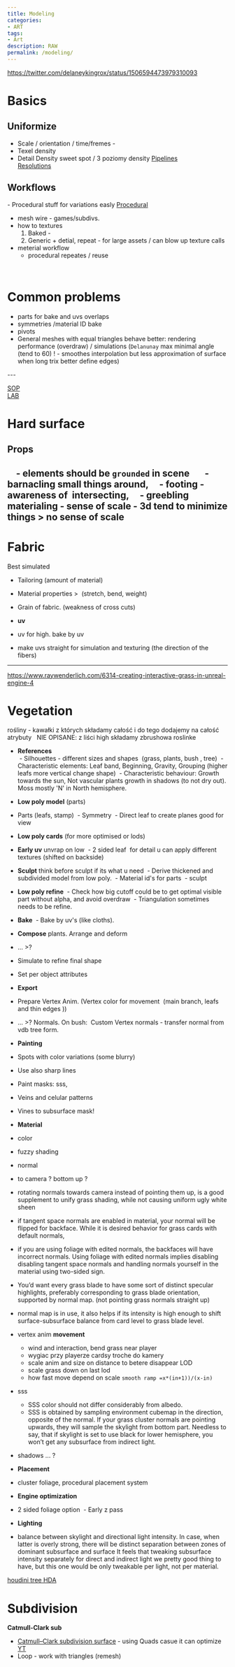 ```yaml
---
title: Modeling
categories:
- ART
tags:
- Art
description: RAW
permalink: /modeling/
---
```




https://twitter.com/delaneykingrox/status/1506594473979310093


# Basics



## Uniformize
- Scale  / orientation / time/fremes -
- Texel density
- Detail Density sweet spot / 3 poziomy density
[Pipelines](/pipes/)   
[Resolutions](/res/)    

## Workflows

- Procedural stuff for variations easly  [Procedural](/procedural/)      
- mesh wire -  games/subdivs.
-  how to textures
    1. Baked -
    2. Generic + detial, repeat - for large assets / can blow up texture calls
- meterial workflow
    - procedural repeates / reuse


   

# Common problems
- parts for bake and uvs overlaps
- symmetries
/material ID bake
- pivots        
- General meshes with equal triangles behave better: rendering performance (overdraw) / simulations (`Delanunay` max minimal angle (tend to 60) ! - smoothes interpolation but less approximation of surface when long trix better define edges)

---        


[SOP](/sop/)   
[LAB](/lab/)   

# Hard surface

## Props
    - elements should be `grounded` in scene  
    - barnacling small things around,
    - footing - awareness of  intersecting,
    - greebling materialing
    - sense of scale - 3d tend to minimize things > no sense of scale
---

# Fabric
Best simulated

- Tailoring (amount of material)  
- Material properties >  (stretch, bend, weight)    
- Grain of fabric. (weakness of cross cuts)  

- **uv**
- uv for high. bake by uv
- make uvs straight for simulation and texturing (the direction of the fibers)



---
https://www.raywenderlich.com/6314-creating-interactive-grass-in-unreal-engine-4

# Vegetation
rośliny - kawałki z których składamy całość i do tego dodajemy na całość atrybuty  
NIE OPISANE: z liści high składamy zbrushowa roslinke  

- **References**    
 - Silhouettes - different sizes and shapes  (grass, plants, bush , tree)
 - Characteristic elements: Leaf band, Beginning, Gravity, Grouping (higher leafs more vertical change shape)
 - Characteristic behaviour: Growth towards the sun, Not vascular plants growth in shadows  (to not dry out). Moss mostly 'N' in North hemisphere.

- **Low poly model** (parts)
 - Parts (leafs, stamp)
 - Symmetry
 - Direct leaf to create planes good for view

- **Low poly cards** (for more optimised or lods)

- **Early uv** unvrap on low
 - 2 sided leaf  for detail u can apply different textures (shifted on backside)


- **Sculpt** think before sculpt if its what u need
 - Derive thickened and subdivided model from low poly.
 - Material id's for parts
 - sculpt


- **Low poly refine**
 - Check how big cutoff could be to get optimal visible part without alpha, and avoid overdraw
 - Triangulation sometimes needs to be refine.


- **Bake**
 - Bake by uv's (like cloths).


- **Compose** plants. Arrange and deform  
 - ... >?
 - Simulate to refine final shape
 - Set per object attributes


- **Export**
 - Prepare Vertex Anim. (Vertex color for movement  (main branch, leafs and thin edges ))
 - ... >?  Normals. On bush:  Custom Vertex normals - transfer normal from vdb tree form.


- **Painting**
 - Spots with color variations (some blurry)
 - Use also sharp lines
 - Paint masks: sss,
 - Veins and celular patterns
 - Vines to subsurface mask!


- **Material**
 - color
  - fuzzy shading
 - normal
  - to camera ? bottom up ?  
  - rotating normals towards camera instead of pointing them up, is a good supplement to unify grass shading, while not causing uniform ugly white sheen
  - if tangent space normals are enabled in material, your normal will be flipped for backface. While it is desired behavior for grass cards with default normals,
  - if you are using foliage with edited normals, the backfaces will have incorrect normals. Using foliage with edited normals implies disabling disabling tangent space normals and handling normals yourself in the material using two-sided sign.
  - You’d want every grass blade to have some sort of distinct specular highlights, preferably corresponding to grass blade orientation, supported by normal map. (not pointing grass normals straight up)
  - normal map is in use, it also helps if its intensity is high enough to shift surface-subsurface balance from card level to grass blade level.
- vertex anim **movement**  
  - wind and interaction, bend grass near player
   - wygiac przy playerze cardsy troche do kamery  
   - scale anim and size on distance to betere disappear LOD
   - scale grass down on last lod
   - how fast move depend on scale `smooth ramp =x*(in+1))/(x-in)`
- sss
  - SSS color should not differ considerably from albedo.
  -  SSS is obtained by sampling environment cubemap in the direction, opposite of the normal. If your grass cluster normals are pointing upwards, they will sample the skylight from bottom part. Needless to say, that if skylight is set to use black for lower hemisphere, you won’t get any subsurface from indirect light.
 - shadows ... ?

- **Placement**
 - cluster foliage, procedural placement system
 
- **Engine optimization**
 - 2 sided foliage option
 - Early z pass   

- **Lighting**

-  balance between skylight and directional light intensity. In case, when latter is overly strong, there will be distinct separation between zones of dominant subsurface and surface It feels that tweaking subsurface intensity separately for direct and indirect light we pretty good thing to have, but this one would be only tweakable per light, not per material.


[houdini tree HDA](https://youtu.be/abQtNpUUdGw)





# Subdivision

**Catmull-Clark sub**
- [Catmull–Clark subdivision surface](https://www.sidefx.com/tutorials/pragmatic-vex-1-limit-surface-sampling-introduction-opensubdiv-patches/) - using Quads casue it can optimize [YT](https://youtu.be/vTm-q-Ff7qU)
- Loop - work with triangles (remesh)
